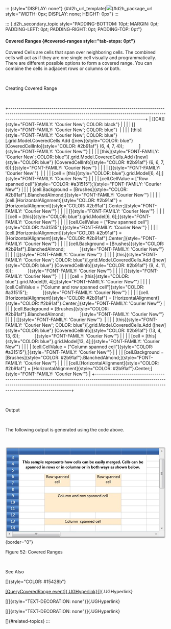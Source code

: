 ::: {style="DISPLAY: none"}
[](ms-xhelp:///?Id=d2h_url_template){#d2h_url_template}![](!package_url!){#d2h_package_url style="WIDTH: 0px; DISPLAY: none; HEIGHT: 0px"}
:::

::: {.d2h_secondary_topic style="PADDING-BOTTOM: 10pt; MARGIN: 0pt; PADDING-LEFT: 0pt; PADDING-RIGHT: 0pt; PADDING-TOP: 0pt"}
#### Covered Ranges {#covered-ranges style="tab-stops: 0pt"}

Covered Cells are cells that span over neighboring cells. The combined cells will act as if they are one single cell visually and programmatically. There are different possible options to form a covered range. You can combine the cells in adjacent rows or columns or both.

 

Creating Covered Range

 

+------------------------------------------------------------------------------------------------------------------------------------------------------------------------------------------------------------------------------+
| [\[C#\]]{style="FONT-FAMILY: 'Courier New'; COLOR: black"}                                                                                                                                                                   |
|                                                                                                                                                                                                                              |
| []{style="FONT-FAMILY: 'Courier New'; COLOR: blue"}                                                                                                                                                                          |
|                                                                                                                                                                                                                              |
| [this]{style="FONT-FAMILY: 'Courier New'; COLOR: blue"}[.grid.Model.CoveredCells.Add ([new]{style="COLOR: blue"} [CoveredCellInfo]{style="COLOR: #2b91af"} (6, 4, 7, 4));            ]{style="FONT-FAMILY: 'Courier New'"}   |
|                                                                                                                                                                                                                              |
| [this]{style="FONT-FAMILY: 'Courier New'; COLOR: blue"}[.grid.Model.CoveredCells.Add ([new]{style="COLOR: blue"} [CoveredCellInfo]{style="COLOR: #2b91af"} (6, 6, 7, 6));]{style="FONT-FAMILY: 'Courier New'"}               |
|                                                                                                                                                                                                                              |
| []{style="FONT-FAMILY: 'Courier New'"}                                                                                                                                                                                       |
|                                                                                                                                                                                                                              |
| [cell = [this]{style="COLOR: blue"}.grid.Model\[6, 4\];]{style="FONT-FAMILY: 'Courier New'"}                                                                                                                                 |
|                                                                                                                                                                                                                              |
| [cell.CellValue = [\"Row spanned cell\"]{style="COLOR: #a31515"};]{style="FONT-FAMILY: 'Courier New'"}                                                                                                                       |
|                                                                                                                                                                                                                              |
| [cell.Background = [Brushes]{style="COLOR: #2b91af"}.BlanchedAlmond;]{style="FONT-FAMILY: 'Courier New'"}                                                                                                                    |
|                                                                                                                                                                                                                              |
| [cell.[HorizontalAlignment]{style="COLOR: #2b91af"} = [HorizontalAlignment]{style="COLOR: #2b91af"}.Center;]{style="FONT-FAMILY: 'Courier New'"}                                                                             |
|                                                                                                                                                                                                                              |
| []{style="FONT-FAMILY: 'Courier New'"}                                                                                                                                                                                       |
|                                                                                                                                                                                                                              |
| [cell = [this]{style="COLOR: blue"}.grid.Model\[6, 6\];]{style="FONT-FAMILY: 'Courier New'"}                                                                                                                                 |
|                                                                                                                                                                                                                              |
| [cell.CellValue = [\"Row spanned cell\"]{style="COLOR: #a31515"};]{style="FONT-FAMILY: 'Courier New'"}                                                                                                                       |
|                                                                                                                                                                                                                              |
| [cell.[HorizontalAlignment]{style="COLOR: #2b91af"} = [HorizontalAlignment]{style="COLOR: #2b91af"}.Center;]{style="FONT-FAMILY: 'Courier New'"}                                                                             |
|                                                                                                                                                                                                                              |
| [cell.Background = [Brushes]{style="COLOR: #2b91af"}.BlanchedAlmond;            ]{style="FONT-FAMILY: 'Courier New'"}                                                                                                        |
|                                                                                                                                                                                                                              |
| []{style="FONT-FAMILY: 'Courier New'"}                                                                                                                                                                                       |
|                                                                                                                                                                                                                              |
| [this]{style="FONT-FAMILY: 'Courier New'; COLOR: blue"}[.grid.Model.CoveredCells.Add ([new]{style="COLOR: blue"} [CoveredCellInfo]{style="COLOR: #2b91af"} (9, 4, 11, 6));            ]{style="FONT-FAMILY: 'Courier New'"}  |
|                                                                                                                                                                                                                              |
| []{style="FONT-FAMILY: 'Courier New'"}                                                                                                                                                                                       |
|                                                                                                                                                                                                                              |
| [cell = [this]{style="COLOR: blue"}.grid.Model\[9, 4\];]{style="FONT-FAMILY: 'Courier New'"}                                                                                                                                 |
|                                                                                                                                                                                                                              |
| [cell.CellValue = [\"Column and row spanned cell\"]{style="COLOR: #a31515"};            ]{style="FONT-FAMILY: 'Courier New'"}                                                                                                |
|                                                                                                                                                                                                                              |
| [cell.[HorizontalAlignment]{style="COLOR: #2b91af"} = [HorizontalAlignment]{style="COLOR: #2b91af"}.Center;]{style="FONT-FAMILY: 'Courier New'"}                                                                             |
|                                                                                                                                                                                                                              |
| [cell.Background = [Brushes]{style="COLOR: #2b91af"}.BlanchedAlmond;            ]{style="FONT-FAMILY: 'Courier New'"}                                                                                                        |
|                                                                                                                                                                                                                              |
| []{style="FONT-FAMILY: 'Courier New'"}                                                                                                                                                                                       |
|                                                                                                                                                                                                                              |
| [this]{style="FONT-FAMILY: 'Courier New'; COLOR: blue"}[.grid.Model.CoveredCells.Add ([new]{style="COLOR: blue"} [CoveredCellInfo]{style="COLOR: #2b91af"} (13, 4, 13, 6));            ]{style="FONT-FAMILY: 'Courier New'"} |
|                                                                                                                                                                                                                              |
| [cell = [this]{style="COLOR: blue"}.grid.Model\[13, 4\];]{style="FONT-FAMILY: 'Courier New'"}                                                                                                                                |
|                                                                                                                                                                                                                              |
| [cell.CellValue = [\"Column spanned cell\"]{style="COLOR: #a31515"};]{style="FONT-FAMILY: 'Courier New'"}                                                                                                                    |
|                                                                                                                                                                                                                              |
| [cell.Background = [Brushes]{style="COLOR: #2b91af"}.BlanchedAlmond;]{style="FONT-FAMILY: 'Courier New'"}                                                                                                                    |
|                                                                                                                                                                                                                              |
| [cell.[HorizontalAlignment]{style="COLOR: #2b91af"} = [HorizontalAlignment]{style="COLOR: #2b91af"}.Center;]{style="FONT-FAMILY: 'Courier New'"}                                                                             |
+------------------------------------------------------------------------------------------------------------------------------------------------------------------------------------------------------------------------------+

 

Output

 

The following output is generated using the code above.

 

![](ImagesExt/image28_126.jpg){border="0"}

Figure 52: Covered Ranges

 

See Also

[]{style="COLOR: #15428b"} 

[[QueryCoveredRange event]{.UGHyperlink}](ms-xhelp:///?Id=30e03545-af78-4c8c-aadd-9753e3037808)[]{.UGHyperlink}

[[]{style="TEXT-DECORATION: none"}]{.UGHyperlink} 

[[]{style="TEXT-DECORATION: none"}]{.UGHyperlink} 

[]{#related-topics}
:::
